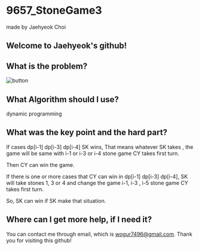 # 9657_StoneGame3

made by Jaehyeok Choi

## Welcome to Jaehyeok's github!

## What is the problem?

![button](https://github.com/Choi-JaeHyeok-21500749/9657_StoneGame3/blob/main/9657_pro.PNG)

## What Algorithm should I use?

dynamic programming

## What was the key point and the hard part?

If cases dp[i-1] dp[i-3] dp[i-4] SK wins, That means whatever SK takes , the game will be same with i-1 or i-3 or i-4 stone game CY takes first turn.

Then CY can win the game.

If there is one or more cases that CY can win in dp[i-1] dp[i-3] dp[i-4], SK will take stones 1, 3 or 4 and change the game i-1, i-3 , i-5 stone game CY takes first turn.

So, SK can win if SK make that situation.

## Where can I get more help, if I need it?

You can contact me through email, which is wogur7496@gmail.com.
Thank you for visiting this github!
